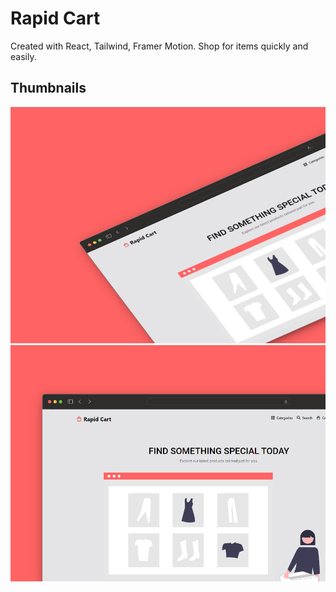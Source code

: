 # Rapid Cart

Created with React, Tailwind, Framer Motion. Shop for items quickly and easily.

## Thumbnails
![Rapid Cart 1](https://github.com/rwul91/rapid-cart/blob/main/public/Rapid-cart-1.png)
![Rapid Cart 2](https://github.com/rwul91/rapid-cart/blob/main/public/Rapid-cart-2.png)
